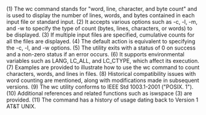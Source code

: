 (1) The wc command stands for "word, line, character, and byte count" and is used to display the number of lines, words, and bytes contained in each input file or standard input.
(2) It accepts various options such as -c, -l, -m, and -w to specify the type of count (bytes, lines, characters, or words) to be displayed.
(3) If multiple input files are specified, cumulative counts for all the files are displayed.
(4) The default action is equivalent to specifying the -c, -l, and -w options.
(5) The utility exits with a status of 0 on success and a non-zero status if an error occurs.
(6) It supports environmental variables such as LANG, LC_ALL, and LC_CTYPE, which affect its execution.
(7) Examples are provided to illustrate how to use the wc command to count characters, words, and lines in files.
(8) Historical compatibility issues with word counting are mentioned, along with modifications made in subsequent versions.
(9) The wc utility conforms to IEEE Std 1003.1-2001 ("POSIX. 1").
(10) Additional references and related functions such as iswspace (3) are provided.
(11) The command has a history of usage dating back to Version 1 AT&T UNIX.